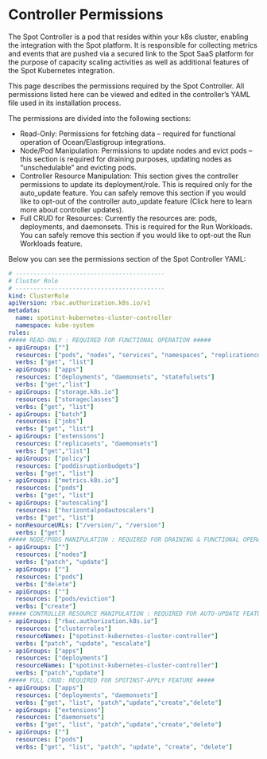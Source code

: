 # Controller Permissions

The Spot Controller is a pod that resides within your k8s cluster, enabling the integration with the Spot platform. It is responsible for collecting metrics and events that are pushed via a secured link to the Spot SaaS platform for the purpose of capacity scaling activities as well as additional features of the Spot Kubernetes integration.

This page describes the permissions required by the Spot Controller. All permissions listed here can be viewed and edited in the controller’s YAML file used in its installation process.

The permissions are divided into the following sections:

* Read-Only: Permissions for fetching data – required for functional operation of Ocean/Elastigroup integrations.
* Node/Pod Manipulation: Permissions to update nodes and evict pods – this section is required for draining purposes, updating nodes as “unschedulable” and  evicting pods.
* Controller Resource Manipulation: This section gives the controller permissions to update its deployment/role. This is required only for the auto_update feature. You can safely remove this section if you would like to opt-out of the controller auto_update feature (Click here to learn more about controller updates).
* Full CRUD for Resources: Currently the resources are: pods, deployments, and daemonsets. This is required for the Run Workloads. You can safely remove this section if you would like to opt-out the Run Workloads feature.

Below you can see the permissions section of the Spot Controller YAML:

```YAML
# ------------------------------------------
# Cluster Role
# ------------------------------------------
kind: ClusterRole
apiVersion: rbac.authorization.k8s.io/v1
metadata:
  name: spotinst-kubernetes-cluster-controller
  namespace: kube-system
rules:
##### READ-ONLY : REQUIRED FOR FUNCTIONAL OPERATION #####
- apiGroups: [""]
  resources: ["pods", "nodes", "services", "namespaces", "replicationcontrollers", "limitranges", "events", "persistentvolumes", "persistentvolumeclaims"]
  verbs: ["get", "list"]
- apiGroups: ["apps"]
  resources: ["deployments", "daemonsets", "statefulsets"]
  verbs: ["get","list"]
- apiGroups: ["storage.k8s.io"]
  resources: ["storageclasses"]
  verbs: ["get", "list"]
- apiGroups: ["batch"]
  resources: ["jobs"]
  verbs: ["get", "list"]
- apiGroups: ["extensions"]
  resources: ["replicasets", "daemonsets"]
  verbs: ["get","list"]
- apiGroups: ["policy"]
  resources: ["poddisruptionbudgets"]
  verbs: ["get", "list"]
- apiGroups: ["metrics.k8s.io"]
  resources: ["pods"]
  verbs: ["get", "list"]
- apiGroups: ["autoscaling"]
  resources: ["horizontalpodautoscalers"]
  verbs: ["get", "list"]
- nonResourceURLs: ["/version/", "/version"]
  verbs: ["get"]
##### NODE/PODS MANIPULATION : REQUIRED FOR DRAINING & FUNCTIONAL OPERATION #####
- apiGroups: [""]
  resources: ["nodes"]
  verbs: ["patch", "update"]
- apiGroups: [""]
  resources: ["pods"]
  verbs: ["delete"]
- apiGroups: [""]
  resources: ["pods/eviction"]
  verbs: ["create"]
##### CONTROLLER RESOURCE MANIPULATION : REQUIRED FOR AUTO-UPDATE FEATURE #####
- apiGroups: ["rbac.authorization.k8s.io"]
  resources: ["clusterroles"]
  resourceNames: ["spotinst-kubernetes-cluster-controller"]
  verbs: ["patch", "update", "escalate"]
- apiGroups: ["apps"]
  resources: ["deployments"]
  resourceNames: ["spotinst-kubernetes-cluster-controller"]
  verbs: ["patch","update"]
##### FULL CRUD: REQUIRED FOR SPOTINST-APPLY FEATURE #####
- apiGroups: ["apps"]
  resources: ["deployments", "daemonsets"]
  verbs: ["get", "list", "patch","update","create","delete"]
- apiGroups: ["extensions"]
  resources: ["daemonsets"]
  verbs: ["get", "list", "patch","update","create","delete"]
- apiGroups: [""]
  resources: ["pods"]
  verbs: ["get", "list", "patch", "update", "create", "delete"]
```
